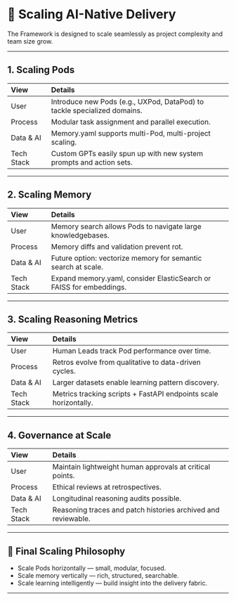 # 🚀 Scaling AI-Native Delivery

The Framework is designed to scale seamlessly as project complexity and team size grow.

---

## 1. Scaling Pods

| View | Details |
|:---|:---|
| User | Introduce new Pods (e.g., UXPod, DataPod) to tackle specialized domains. |
| Process | Modular task assignment and parallel execution. |
| Data & AI | Memory.yaml supports multi-Pod, multi-project scaling. |
| Tech Stack | Custom GPTs easily spun up with new system prompts and action sets. |

---

## 2. Scaling Memory

| View | Details |
|:---|:---|
| User | Memory search allows Pods to navigate large knowledgebases. |
| Process | Memory diffs and validation prevent rot. |
| Data & AI | Future option: vectorize memory for semantic search at scale. |
| Tech Stack | Expand memory.yaml, consider ElasticSearch or FAISS for embeddings. |

---

## 3. Scaling Reasoning Metrics

| View | Details |
|:---|:---|
| User | Human Leads track Pod performance over time. |
| Process | Retros evolve from qualitative to data-driven cycles. |
| Data & AI | Larger datasets enable learning pattern discovery. |
| Tech Stack | Metrics tracking scripts + FastAPI endpoints scale horizontally. |

---

## 4. Governance at Scale

| View | Details |
|:---|:---|
| User | Maintain lightweight human approvals at critical points. |
| Process | Ethical reviews at retrospectives. |
| Data & AI | Longitudinal reasoning audits possible. |
| Tech Stack | Reasoning traces and patch histories archived and reviewable. |

---

## 🌟 Final Scaling Philosophy

- Scale Pods horizontally — small, modular, focused.
- Scale memory vertically — rich, structured, searchable.
- Scale learning intelligently — build insight into the delivery fabric.
---
